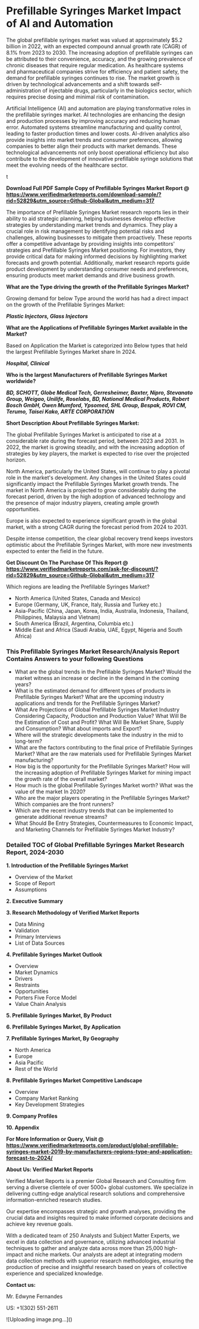 <h1>Prefillable Syringes Market Impact of AI and Automation</h1><p>The global prefillable syringes market was valued at approximately $5.2 billion in 2022, with an expected compound annual growth rate (CAGR) of 8.1% from 2023 to 2030. The increasing adoption of prefillable syringes can be attributed to their convenience, accuracy, and the growing prevalence of chronic diseases that require regular medication. As healthcare systems and pharmaceutical companies strive for efficiency and patient safety, the demand for prefillable syringes continues to rise. The market growth is driven by technological advancements and a shift towards self-administration of injectable drugs, particularly in the biologics sector, which requires precise dosing and minimal risk of contamination.</p><p>Artificial Intelligence (AI) and automation are playing transformative roles in the prefillable syringes market. AI technologies are enhancing the design and production processes by improving accuracy and reducing human error. Automated systems streamline manufacturing and quality control, leading to faster production times and lower costs. AI-driven analytics also provide insights into market trends and consumer preferences, allowing companies to better align their products with market demands. These technological advancements not only boost operational efficiency but also contribute to the development of innovative prefillable syringe solutions that meet the evolving needs of the healthcare sector.</p>t</p><p id="" class=""><strong>Download Full PDF Sample Copy of Prefillable Syringes Market Report @ <a href="https://www.verifiedmarketreports.com/download-sample/?rid=52829&utm_source=Github-Global&utm_medium=317" target="_blank">https://www.verifiedmarketreports.com/download-sample/?rid=52829&utm_source=Github-Global&utm_medium=317</a></strong></p><p>The importance of&nbsp;Prefillable Syringes Market research reports lies in their ability to aid strategic planning, helping businesses develop effective strategies by understanding market trends and dynamics. They play a crucial role in risk management by identifying potential risks and challenges, allowing businesses to mitigate them proactively. These reports offer a competitive advantage by providing insights into competitors' strategies and Prefillable Syringes Market positioning. For investors, they provide critical data for making informed decisions by highlighting market forecasts and growth potential. Additionally, market research reports guide product development by understanding consumer needs and preferences, ensuring products meet market demands and drive business growth.</p><p><strong>What are the&nbsp;Type driving the growth of the Prefillable Syringes Market?</strong></p><p id="" class="">Growing demand for below Type around the world has had a direct impact on the growth of the Prefillable Syringes Market:</p><em><strong>Plastic Injectors, Glass Injectors</strong></em></p><strong>What are the&nbsp;Applications&nbsp;of Prefillable Syringes Market available in the Market?</strong></p><p id="" class="">Based on Application the Market is categorized into Below types that held the largest Prefillable Syringes Market share In 2024.</p><em><strong>Hospital, Clinical</strong></em></p><strong>Who is the largest Manufacturers of Prefillable Syringes Market worldwide?</strong></p><p><em><strong>BD, SCHOTT, Globe Medical Tech, Gerresheimer, Baxter, Nipro, Stevanato Group, Weigao, Unilife, Roselabs, BD, National Medical Products, Robert Bosch GmbH, Owen Mumford, Ypsomed, SHL Group, Bespak, ROVI CM, Terumo, Taisei Kako, ARTE CORPORATION</strong></em></p><p id="" class=""><strong>Short Description About Prefillable Syringes Market:</strong></p><p>The global Prefillable Syringes Market is anticipated to rise at a considerable rate during the forecast period, between 2023 and 2031. In 2022, the market is growing steadily, and with the increasing adoption of strategies by key players, the market is expected to rise over the projected horizon.</p><p>North America, particularly the United States, will continue to play a pivotal role in the market's development. Any changes in the United States could significantly impact the Prefillable Syringes Market growth trends. The market in North America is projected to grow considerably during the forecast period, driven by the high adoption of advanced technology and the presence of major industry players, creating ample growth opportunities.</p><p>Europe is also expected to experience significant growth in the global market, with a strong CAGR during the forecast period from 2024 to 2031.</p><p>Despite intense competition, the clear global recovery trend keeps investors optimistic about the Prefillable Syringes Market, with more new investments expected to enter the field in the future.</p><p id="" class=""><strong>Get Discount On The Purchase Of This Report @ <a href="https://www.verifiedmarketreports.com/ask-for-discount/?rid=52829&utm_source=Github-Global&utm_medium=317" target="_blank">https://www.verifiedmarketreports.com/ask-for-discount/?rid=52829&utm_source=Github-Global&utm_medium=317</a></strong></p>Which regions are leading the Prefillable Syringes Market?</p><ul><li>North America (United States, Canada and Mexico)</li><li>Europe (Germany, UK, France, Italy, Russia and Turkey etc.)</li><li>Asia-Pacific (China, Japan, Korea, India, Australia, Indonesia, Thailand, Philippines, Malaysia and Vietnam)</li><li>South America (Brazil, Argentina, Columbia etc.)</li><li>Middle East and Africa (Saudi Arabia, UAE, Egypt, Nigeria and South Africa)</li></ul><h3 id="" class="">This Prefillable Syringes Market Research/Analysis Report Contains Answers to your following Questions</h3><ul><li>What are the global trends in the Prefillable Syringes Market? Would the market witness an increase or decline in the demand in the coming years?</li><li>What is the estimated demand for different types of products in Prefillable Syringes Market? What are the upcoming industry applications and trends for the Prefillable Syringes Market?</li><li>What Are Projections of Global Prefillable Syringes Market Industry Considering Capacity, Production and Production Value? What Will Be the Estimation of Cost and Profit? What Will Be Market Share, Supply and Consumption? What about imports and Export?</li><li>Where will the strategic developments take the industry in the mid to long-term?</li><li>What are the factors contributing to the final price of Prefillable Syringes Market? What are the raw materials used for Prefillable Syringes Market manufacturing?</li><li>How big is the opportunity for the Prefillable Syringes Market? How will the increasing adoption of Prefillable Syringes Market for mining impact the growth rate of the overall market?</li><li>How much is the global Prefillable Syringes Market worth? What was the value of the market In 2020?</li><li>Who are the major players operating in the Prefillable Syringes Market? Which companies are the front runners?</li><li>Which are the recent industry trends that can be implemented to generate additional revenue streams?</li><li>What Should Be Entry Strategies, Countermeasures to Economic Impact, and Marketing Channels for Prefillable Syringes Market Industry?</li></ul><h3 id="" class="">Detailed TOC of Global Prefillable Syringes Market Research Report, 2024-2030</h3><p id="" class=""><strong>1. Introduction of the Prefillable Syringes Market</strong></p><ul><li>Overview of the Market</li><li>Scope of Report</li><li>Assumptions</li></ul><p id="" class=""><strong>2. Executive Summary</strong></p><p id="" class=""><strong>3. Research Methodology of Verified Market Reports</strong></p><ul><li>Data Mining</li><li>Validation</li><li>Primary Interviews</li><li>List of Data Sources</li></ul><p id="" class=""><strong>4. Prefillable Syringes Market Outlook</strong></p><ul><li>Overview</li><li>Market Dynamics</li><li>Drivers</li><li>Restraints</li><li>Opportunities</li><li>Porters Five Force Model</li><li>Value Chain Analysis</li></ul><p id="" class=""><strong>5. Prefillable Syringes Market, By Product</strong></p><p id="" class=""><strong>6. Prefillable Syringes Market, By Application</strong></p><p id="" class=""><strong>7. Prefillable Syringes Market, By Geography</strong></p><ul><li>North America</li><li>Europe</li><li>Asia Pacific</li><li>Rest of the World</li></ul><p id="" class=""><strong>8. Prefillable Syringes Market Competitive Landscape</strong></p><ul><li>Overview</li><li>Company Market Ranking</li><li>Key Development Strategies</li></ul><p id="" class=""><strong>9. Company Profiles</strong></p><p id="" class=""><strong>10. Appendix</strong></p><p id="" class=""><strong>For More Information or Query, Visit @ <a href="https://www.verifiedmarketreports.com/product/global-prefillable-syringes-market-2019-by-manufacturers-regions-type-and-application-forecast-to-2024/" target="_blank">https://www.verifiedmarketreports.com/product/global-prefillable-syringes-market-2019-by-manufacturers-regions-type-and-application-forecast-to-2024/</a></strong></p><p id="" class=""><strong>About Us: Verified Market Reports</strong></p><p id="" class="">Verified Market Reports is a premier Global Research and Consulting firm serving a diverse clientele of over 5000+ global customers. We specialize in delivering cutting-edge analytical research solutions and comprehensive information-enriched research studies.</p><p id="" class="">Our expertise encompasses strategic and growth analyses, providing the crucial data and insights required to make informed corporate decisions and achieve key revenue goals.</p><p id="" class="">With a dedicated team of 250 Analysts and Subject Matter Experts, we excel in data collection and governance, utilizing advanced industrial techniques to gather and analyze data across more than 25,000 high-impact and niche markets. Our analysts are adept at integrating modern data collection methods with superior research methodologies, ensuring the production of precise and insightful research based on years of collective experience and specialized knowledge.</p><p id="" class=""><strong>Contact us:</strong></p><p id="" class="">Mr. Edwyne Fernandes</p><p id="" class="">US: +1(302) 551-2611</p>
![Uploading image.png…]()
